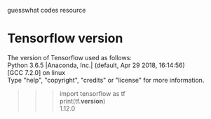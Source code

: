 guesswhat codes resource

# Tensorflow version
The version of Tensorflow used as follows:<br>
Python 3.6.5 |Anaconda, Inc.| (default, Apr 29 2018, 16:14:56)<br>
[GCC 7.2.0] on linux<br>
Type "help", "copyright", "credits" or "license" for more information.<br>
>>> import tensorflow as tf<br>
>>> print(tf.__version__)<br>
1.12.0<br>
<br>
